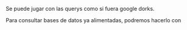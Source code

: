 Se puede jugar con las querys como si fuera google dorks.

Para consultar bases de datos ya alimentadas, podremos hacerlo con